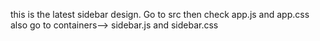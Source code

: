 this is the latest sidebar design.
Go to src
then check app.js and app.css
also go to containers--> sidebar.js and sidebar.css

